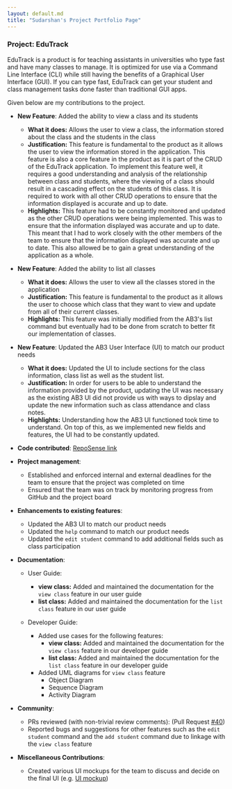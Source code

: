 ```yaml
---
layout: default.md
title: "Sudarshan's Project Portfolio Page"
---
```


### Project: EduTrack

EduTrack is a  product is for teaching assistants in universities who type fast and have many classes to manage. It is optimized for use via a Command Line Interface (CLI) while still having the benefits of a Graphical User Interface (GUI). If you can type fast, EduTrack can get your student and class management tasks done faster than traditional GUI apps.

Given below are my contributions to the project.

* **New Feature**: Added the ability to view a class and its students
  * **What it does:** Allows the user to view a class, the information stored about the class and the students in the class
  * **Justification:** This feature is fundamental to the product as it allows the user to view the information stored in the application. This feature is also a core feature in the product as it is part of the CRUD of the EduTrack application. To implement this feature well, it requires a good understanding and analysis of the relationship between class and students, where the viewing of a class should result in a cascading effect on the students of this class. It is required to work with all other CRUD operations to ensure that the information displayed is accurate and up to date.
  * **Highlights:** This feature had to be constantly monitored and updated as the other CRUD operations were being implemented. This was to ensure that the information displayed was accurate and up to date. This meant that I had to work closely with the other members of the team to ensure that the information displayed was accurate and up to date. This also allowed be to gain a great understanding of the application as a whole.

* **New Feature**: Added the ability to list all classes
  * **What it does:** Allows the user to view all the classes stored in the application
  * **Justification:** This feature is fundamental to the product as it allows the user to choose which class that they want to view and update from all of their current classes.
  * **Highlights:** This feature was initially modified from the AB3's list command but eventually had to be done from scratch to better fit our implementation of classes.

* **New Feature**: Updated the AB3 User Interface (UI) to match our product needs
  * **What it does:** Updated the UI to include sections for the class information, class list as well as the student list.
  * **Justification:** In order for users to be able to understand the information provided by the product, updating the UI was necessary as the existing AB3 UI did not provide us with ways to dipslay and update the new information such as class attendance and class notes.
  * **Highlights:** Understanding how the AB3 UI functioned took time to understand. On top of this, as we implemented new fields and features, the UI had to be constantly updated.

* **Code contributed**: [RepoSense link](https://nus-cs2103-ay2324s1.github.io/tp-dashboard/?search=sudarshan2401&breakdown=true)

* **Project management**:
    * Established and enforced internal and external deadlines for the team to ensure that the project was completed on time
    * Ensured that the team was on track by monitoring progress from GitHub and the project board

* **Enhancements to existing features**:
  * Updated the AB3 UI to match our product needs
  * Updated the `help` command to match our product needs
  * Updated the `edit student` command to add additional fields such as class participation

* **Documentation**:
  * User Guide:
    * **view class:** Added and maintained the documentation for the `view class` feature in our user guide
    * **list class:** Added and maintained the documentation for the `list class` feature in our user guide

  * Developer Guide:
    * Added use cases for the following features:
      * **view class:** Added and maintained the documentation for the `view class` feature in our developer guide
      * **list class:** Added and maintained the documentation for the `list class` feature in our developer guide
    * Added UML diagrams for `view class` feature
      * Object Diagram
      * Sequence Diagram
      * Activity Diagram

* **Community**:
  * PRs reviewed (with non-trivial review comments): (Pull Request [#40](https://github.com/AY2324S1-CS2103T-T15-3/tp/pull/40))
  * Reported bugs and suggestions for other features such as the `edit student` command and the `add student` command due to linkage with the `view class` feature

* **Miscellaneous Contributions**:
  * Created various UI mockups for the team to discuss and decide on the final UI (e.g. [UI mockup](../images/UiMockup.png))
